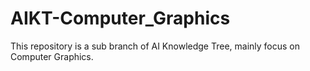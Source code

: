 # AIKT-Computer_Graphics
This repository is a sub branch of AI Knowledge Tree, mainly focus on Computer Graphics.
